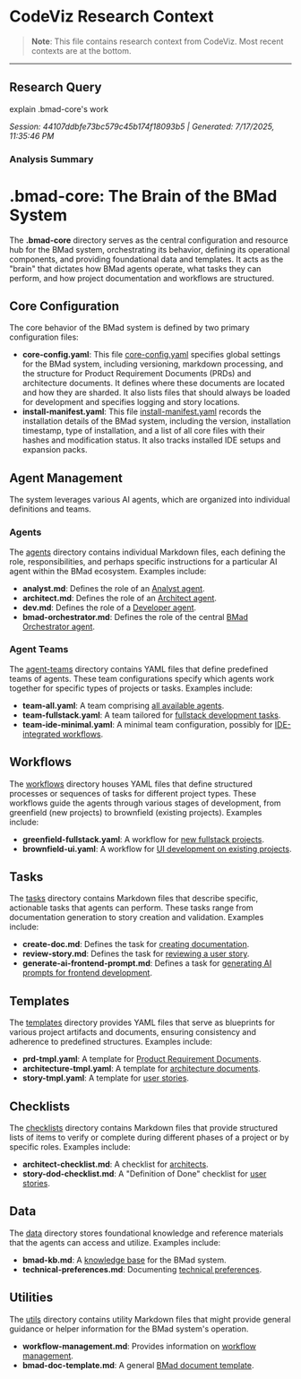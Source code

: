 # CodeViz Research Context

> **Note**: This file contains research context from CodeViz. Most recent contexts are at the bottom.

---

## Research Query

explain .bmad-core's work

*Session: 44107ddbfe73bc579c45b174f18093b5 | Generated: 7/17/2025, 11:35:46 PM*

### Analysis Summary

# .bmad-core: The Brain of the BMad System

The **.bmad-core** directory serves as the central configuration and resource hub for the BMad system, orchestrating its behavior, defining its operational components, and providing foundational data and templates. It acts as the "brain" that dictates how BMad agents operate, what tasks they can perform, and how project documentation and workflows are structured.

## Core Configuration

The core behavior of the BMad system is defined by two primary configuration files:

*   **core-config.yaml**: This file [core-config.yaml](.bmad-core/core-config.yaml) specifies global settings for the BMad system, including versioning, markdown processing, and the structure for Product Requirement Documents (PRDs) and architecture documents. It defines where these documents are located and how they are sharded. It also lists files that should always be loaded for development and specifies logging and story locations.
*   **install-manifest.yaml**: This file [install-manifest.yaml](.bmad-core/install-manifest.yaml) records the installation details of the BMad system, including the version, installation timestamp, type of installation, and a list of all core files with their hashes and modification status. It also tracks installed IDE setups and expansion packs.

## Agent Management

The system leverages various AI agents, which are organized into individual definitions and teams.

### Agents

The [agents](.bmad-core/agents/) directory contains individual Markdown files, each defining the role, responsibilities, and perhaps specific instructions for a particular AI agent within the BMad ecosystem. Examples include:

*   **analyst.md**: Defines the role of an [Analyst agent](.bmad-core/agents/analyst.md).
*   **architect.md**: Defines the role of an [Architect agent](.bmad-core/agents/architect.md).
*   **dev.md**: Defines the role of a [Developer agent](.bmad-core/agents/dev.md).
*   **bmad-orchestrator.md**: Defines the role of the central [BMad Orchestrator agent](.bmad-core/agents/bmad-orchestrator.md).

### Agent Teams

The [agent-teams](.bmad-core/agent-teams/) directory contains YAML files that define predefined teams of agents. These team configurations specify which agents work together for specific types of projects or tasks. Examples include:

*   **team-all.yaml**: A team comprising [all available agents](.bmad-core/agent-teams/team-all.yaml).
*   **team-fullstack.yaml**: A team tailored for [fullstack development tasks](.bmad-core/agent-teams/team-fullstack.yaml).
*   **team-ide-minimal.yaml**: A minimal team configuration, possibly for [IDE-integrated workflows](.bmad-core/agent-teams/team-ide-minimal.yaml).

## Workflows

The [workflows](.bmad-core/workflows/) directory houses YAML files that define structured processes or sequences of tasks for different project types. These workflows guide the agents through various stages of development, from greenfield (new projects) to brownfield (existing projects). Examples include:

*   **greenfield-fullstack.yaml**: A workflow for [new fullstack projects](.bmad-core/workflows/greenfield-fullstack.yaml).
*   **brownfield-ui.yaml**: A workflow for [UI development on existing projects](.bmad-core/workflows/brownfield-ui.yaml).

## Tasks

The [tasks](.bmad-core/tasks/) directory contains Markdown files that describe specific, actionable tasks that agents can perform. These tasks range from documentation generation to story creation and validation. Examples include:

*   **create-doc.md**: Defines the task for [creating documentation](.bmad-core/tasks/create-doc.md).
*   **review-story.md**: Defines the task for [reviewing a user story](.bmad-core/tasks/review-story.md).
*   **generate-ai-frontend-prompt.md**: Defines a task for [generating AI prompts for frontend development](.bmad-core/tasks/generate-ai-frontend-prompt.md).

## Templates

The [templates](.bmad-core/templates/) directory provides YAML files that serve as blueprints for various project artifacts and documents, ensuring consistency and adherence to predefined structures. Examples include:

*   **prd-tmpl.yaml**: A template for [Product Requirement Documents](.bmad-core/templates/prd-tmpl.yaml).
*   **architecture-tmpl.yaml**: A template for [architecture documents](.bmad-core/templates/architecture-tmpl.yaml).
*   **story-tmpl.yaml**: A template for [user stories](.bmad-core/templates/story-tmpl.yaml).

## Checklists

The [checklists](.bmad-core/checklists/) directory contains Markdown files that provide structured lists of items to verify or complete during different phases of a project or by specific roles. Examples include:

*   **architect-checklist.md**: A checklist for [architects](.bmad-core/checklists/architect-checklist.md).
*   **story-dod-checklist.md**: A "Definition of Done" checklist for [user stories](.bmad-core/checklists/story-dod-checklist.md).

## Data

The [data](.bmad-core/data/) directory stores foundational knowledge and reference materials that the agents can access and utilize. Examples include:

*   **bmad-kb.md**: A [knowledge base](.bmad-core/data/bmad-kb.md) for the BMad system.
*   **technical-preferences.md**: Documenting [technical preferences](.bmad-core/data/technical-preferences.md).

## Utilities

The [utils](.bmad-core/utils/) directory contains utility Markdown files that might provide general guidance or helper information for the BMad system's operation.

*   **workflow-management.md**: Provides information on [workflow management](.bmad-core/utils/workflow-management.md).
*   **bmad-doc-template.md**: A general [BMad document template](.bmad-core/utils/bmad-doc-template.md).

